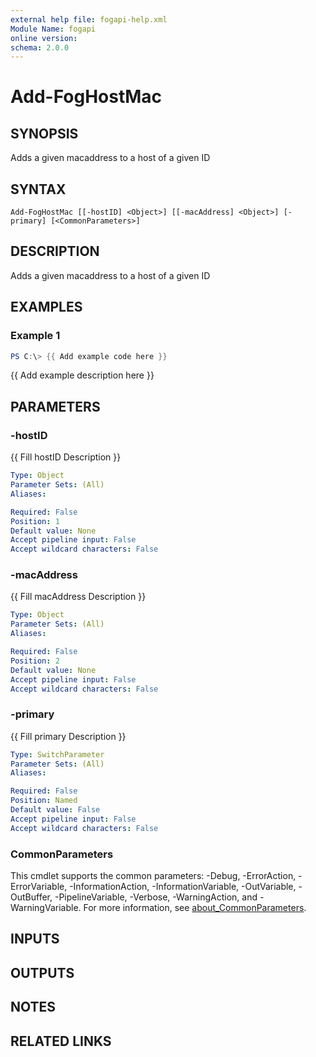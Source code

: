 ```yaml
---
external help file: fogapi-help.xml
Module Name: fogapi
online version:
schema: 2.0.0
---
```


# Add-FogHostMac

## SYNOPSIS
Adds a given macaddress to a host of a given ID

## SYNTAX

```
Add-FogHostMac [[-hostID] <Object>] [[-macAddress] <Object>] [-primary] [<CommonParameters>]
```

## DESCRIPTION
Adds a given macaddress to a host of a given ID

## EXAMPLES

### Example 1
```powershell
PS C:\> {{ Add example code here }}
```

{{ Add example description here }}

## PARAMETERS

### -hostID
{{ Fill hostID Description }}

```yaml
Type: Object
Parameter Sets: (All)
Aliases:

Required: False
Position: 1
Default value: None
Accept pipeline input: False
Accept wildcard characters: False
```

### -macAddress
{{ Fill macAddress Description }}

```yaml
Type: Object
Parameter Sets: (All)
Aliases:

Required: False
Position: 2
Default value: None
Accept pipeline input: False
Accept wildcard characters: False
```

### -primary
{{ Fill primary Description }}

```yaml
Type: SwitchParameter
Parameter Sets: (All)
Aliases:

Required: False
Position: Named
Default value: False
Accept pipeline input: False
Accept wildcard characters: False
```

### CommonParameters
This cmdlet supports the common parameters: -Debug, -ErrorAction, -ErrorVariable, -InformationAction, -InformationVariable, -OutVariable, -OutBuffer, -PipelineVariable, -Verbose, -WarningAction, and -WarningVariable. For more information, see [about_CommonParameters](http://go.microsoft.com/fwlink/?LinkID=113216).

## INPUTS

## OUTPUTS

## NOTES

## RELATED LINKS
